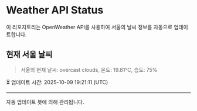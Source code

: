 
# Weather API Status

이 리포지토리는 OpenWeather API를 사용하여 서울의 날씨 정보를 자동으로 업데이트합니다.

## 현재 서울 날씨
> 서울의 현재 날씨: overcast clouds, 온도: 19.81°C, 습도: 75%

⏳ 업데이트 시간: 2025-10-09 19:21:11 (UTC)

---
자동 업데이트 봇에 의해 관리됩니다.
